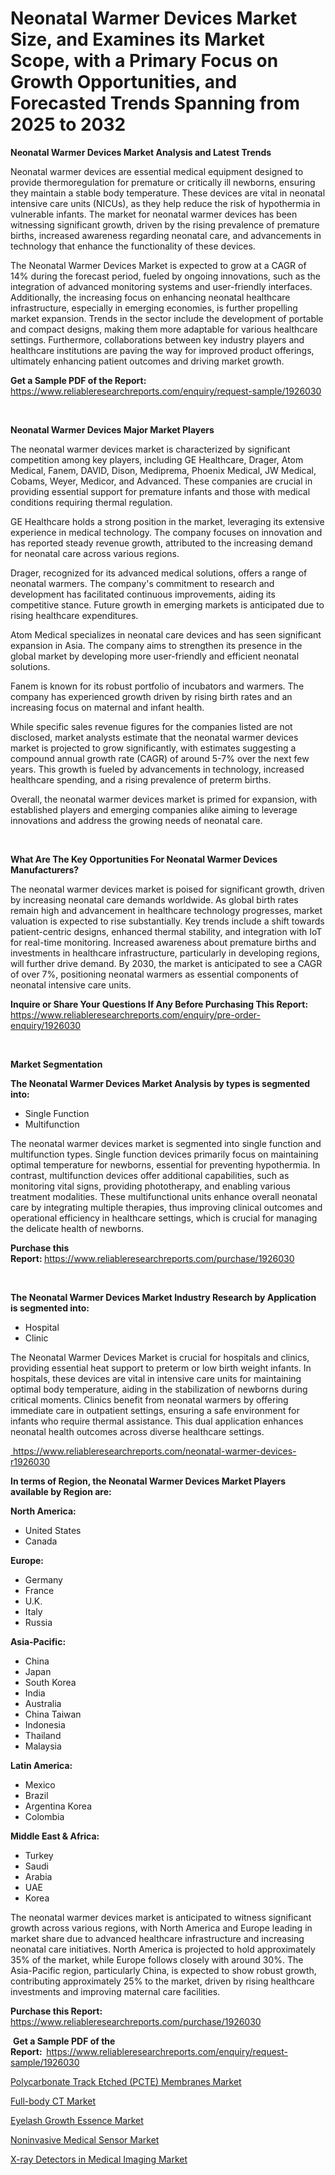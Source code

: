 <p><h1>Neonatal Warmer Devices Market Size, and Examines its Market Scope, with a Primary Focus on Growth Opportunities, and Forecasted Trends Spanning from 2025 to 2032</h1></p><p><strong>Neonatal Warmer Devices Market Analysis and Latest Trends</strong></p>
<p><p>Neonatal warmer devices are essential medical equipment designed to provide thermoregulation for premature or critically ill newborns, ensuring they maintain a stable body temperature. These devices are vital in neonatal intensive care units (NICUs), as they help reduce the risk of hypothermia in vulnerable infants. The market for neonatal warmer devices has been witnessing significant growth, driven by the rising prevalence of premature births, increased awareness regarding neonatal care, and advancements in technology that enhance the functionality of these devices.</p><p>The Neonatal Warmer Devices Market is expected to grow at a CAGR of 14% during the forecast period, fueled by ongoing innovations, such as the integration of advanced monitoring systems and user-friendly interfaces. Additionally, the increasing focus on enhancing neonatal healthcare infrastructure, especially in emerging economies, is further propelling market expansion. Trends in the sector include the development of portable and compact designs, making them more adaptable for various healthcare settings. Furthermore, collaborations between key industry players and healthcare institutions are paving the way for improved product offerings, ultimately enhancing patient outcomes and driving market growth.</p></p>
<p><strong>Get a Sample PDF of the Report:&nbsp;</strong> <a href="https://www.reliableresearchreports.com/enquiry/request-sample/1926030?utm_campaign=41&utm_medium=2&utm_source=Github&utm_content=ia&utm_term=15012025&utm_id=neonatal-warmer-devices">https://www.reliableresearchreports.com/enquiry/request-sample/1926030</a></p>
<p>&nbsp;</p>
<p><strong>Neonatal Warmer Devices Major Market Players</strong></p>
<p><p>The neonatal warmer devices market is characterized by significant competition among key players, including GE Healthcare, Drager, Atom Medical, Fanem, DAVID, Dison, Mediprema, Phoenix Medical, JW Medical, Cobams, Weyer, Medicor, and Advanced. These companies are crucial in providing essential support for premature infants and those with medical conditions requiring thermal regulation.</p><p>GE Healthcare holds a strong position in the market, leveraging its extensive experience in medical technology. The company focuses on innovation and has reported steady revenue growth, attributed to the increasing demand for neonatal care across various regions.</p><p>Drager, recognized for its advanced medical solutions, offers a range of neonatal warmers. The company's commitment to research and development has facilitated continuous improvements, aiding its competitive stance. Future growth in emerging markets is anticipated due to rising healthcare expenditures.</p><p>Atom Medical specializes in neonatal care devices and has seen significant expansion in Asia. The company aims to strengthen its presence in the global market by developing more user-friendly and efficient neonatal solutions.</p><p>Fanem is known for its robust portfolio of incubators and warmers. The company has experienced growth driven by rising birth rates and an increasing focus on maternal and infant health.</p><p>While specific sales revenue figures for the companies listed are not disclosed, market analysts estimate that the neonatal warmer devices market is projected to grow significantly, with estimates suggesting a compound annual growth rate (CAGR) of around 5-7% over the next few years. This growth is fueled by advancements in technology, increased healthcare spending, and a rising prevalence of preterm births.</p><p>Overall, the neonatal warmer devices market is primed for expansion, with established players and emerging companies alike aiming to leverage innovations and address the growing needs of neonatal care.</p></p>
<p>&nbsp;</p>
<p><strong>What Are The Key Opportunities For Neonatal Warmer Devices Manufacturers?</strong></p>
<p><p>The neonatal warmer devices market is poised for significant growth, driven by increasing neonatal care demands worldwide. As global birth rates remain high and advancement in healthcare technology progresses, market valuation is expected to rise substantially. Key trends include a shift towards patient-centric designs, enhanced thermal stability, and integration with IoT for real-time monitoring. Increased awareness about premature births and investments in healthcare infrastructure, particularly in developing regions, will further drive demand. By 2030, the market is anticipated to see a CAGR of over 7%, positioning neonatal warmers as essential components of neonatal intensive care units.</p></p>
<p><strong>Inquire or Share Your Questions If Any Before Purchasing This Report:</strong> <a href="https://www.reliableresearchreports.com/enquiry/pre-order-enquiry/1926030?utm_campaign=41&utm_medium=2&utm_source=Github&utm_content=ia&utm_term=15012025&utm_id=neonatal-warmer-devices">https://www.reliableresearchreports.com/enquiry/pre-order-enquiry/1926030</a></p>
<p>&nbsp;</p>
<p><strong>Market Segmentation</strong></p>
<p><strong>The Neonatal Warmer Devices Market Analysis by types is segmented into:</strong></p>
<p><ul><li>Single Function</li><li>Multifunction</li></ul></p>
<p><p>The neonatal warmer devices market is segmented into single function and multifunction types. Single function devices primarily focus on maintaining optimal temperature for newborns, essential for preventing hypothermia. In contrast, multifunction devices offer additional capabilities, such as monitoring vital signs, providing phototherapy, and enabling various treatment modalities. These multifunctional units enhance overall neonatal care by integrating multiple therapies, thus improving clinical outcomes and operational efficiency in healthcare settings, which is crucial for managing the delicate health of newborns.</p></p>
<p><strong>Purchase this Report:&nbsp;</strong><a href="https://www.reliableresearchreports.com/purchase/1926030?utm_campaign=41&utm_medium=2&utm_source=Github&utm_content=ia&utm_term=15012025&utm_id=neonatal-warmer-devices">https://www.reliableresearchreports.com/purchase/1926030</a></p>
<p>&nbsp;</p>
<p><strong>The Neonatal Warmer Devices Market Industry Research by Application is segmented into:</strong></p>
<p><ul><li>Hospital</li><li>Clinic</li></ul></p>
<p><p>The Neonatal Warmer Devices Market is crucial for hospitals and clinics, providing essential heat support to preterm or low birth weight infants. In hospitals, these devices are vital in intensive care units for maintaining optimal body temperature, aiding in the stabilization of newborns during critical moments. Clinics benefit from neonatal warmers by offering immediate care in outpatient settings, ensuring a safe environment for infants who require thermal assistance. This dual application enhances neonatal health outcomes across diverse healthcare settings.</p></p>
<p><a href="https://www.reliableresearchreports.com/neonatal-warmer-devices-r1926030?utm_campaign=41&utm_medium=2&utm_source=Github&utm_content=ia&utm_term=15012025&utm_id=neonatal-warmer-devices">&nbsp;https://www.reliableresearchreports.com/neonatal-warmer-devices-r1926030</a></p>
<p><strong>In terms of Region, the Neonatal Warmer Devices Market Players available by Region are:</strong></p>
<p>
    <p> <strong> North America: </strong>
        <ul>
            <li>United States</li>
            <li>Canada</li>
        </ul>
        </p> 
    <p> <strong> Europe: </strong>
        <ul>
            <li>Germany</li>
            <li>France</li>
            <li>U.K.</li>
            <li>Italy</li>
            <li>Russia</li>
        </ul>
        </p> 
    <p> <strong> Asia-Pacific: </strong>
        <ul>
            <li>China</li>
            <li>Japan</li>
            <li>South Korea</li>
            <li>India</li>
            <li>Australia</li>
            <li>China Taiwan</li>
            <li>Indonesia</li>
            <li>Thailand</li>
            <li>Malaysia</li>
        </ul>
        </p> 
    <p> <strong> Latin America: </strong>
        <ul>
            <li>Mexico</li>
            <li>Brazil</li>
            <li>Argentina Korea</li>
            <li>Colombia</li>
        </ul>
        </p> 
    <p> <strong> Middle East & Africa: </strong>
        <ul>
            <li>Turkey</li>
            <li>Saudi</li>
            <li>Arabia</li>
            <li>UAE</li>
            <li>Korea</li>
        </ul>
    </p>
    </p>
<p><p>The neonatal warmer devices market is anticipated to witness significant growth across various regions, with North America and Europe leading in market share due to advanced healthcare infrastructure and increasing neonatal care initiatives. North America is projected to hold approximately 35% of the market, while Europe follows closely with around 30%. The Asia-Pacific region, particularly China, is expected to show robust growth, contributing approximately 25% to the market, driven by rising healthcare investments and improving maternal care facilities.</p></p>
<p><strong>Purchase this Report: </strong><a href="https://www.reliableresearchreports.com/purchase/1926030?utm_campaign=41&utm_medium=2&utm_source=Github&utm_content=ia&utm_term=15012025&utm_id=neonatal-warmer-devices">https://www.reliableresearchreports.com/purchase/1926030</a></p>
<p>&nbsp;<strong>Get a Sample PDF of the Report:&nbsp;&nbsp;</strong><a href="https://www.reliableresearchreports.com/enquiry/request-sample/1926030?utm_campaign=41&utm_medium=2&utm_source=Github&utm_content=ia&utm_term=15012025&utm_id=neonatal-warmer-devices">https://www.reliableresearchreports.com/enquiry/request-sample/1926030</a></p>
<p><strong></strong></p>
<p><p><a href="https://github.com/ParvinKhatun77/Market-Research-Report-List-1/blob/main/polycarbonate-track-etched-pcte-membranes-market.md?utm_campaign=41&utm_medium=2&utm_source=Github&utm_content=ia&utm_term=15012025&utm_id=neonatal-warmer-devices">Polycarbonate Track Etched (PCTE) Membranes Market</a></p><p><a href="https://github.com/abbislposival/Market-Research-Report-List-1/blob/main/full-body-ct-market.md?utm_campaign=41&utm_medium=2&utm_source=Github&utm_content=ia&utm_term=15012025&utm_id=neonatal-warmer-devices">Full-body CT Market</a></p><p><a href="https://github.com/nathandecarvalho/Market-Research-Report-List-5/blob/main/eyelash-growth-essence-market.md?utm_campaign=41&utm_medium=2&utm_source=Github&utm_content=ia&utm_term=15012025&utm_id=neonatal-warmer-devices">Eyelash Growth Essence Market</a></p><p><a href="https://github.com/stephaniwo144/Market-Research-Report-List-1/blob/main/noninvasive-medical-sensor-market.md?utm_campaign=41&utm_medium=2&utm_source=Github&utm_content=ia&utm_term=15012025&utm_id=neonatal-warmer-devices">Noninvasive Medical Sensor Market</a></p><p><a href="https://github.com/DixieGrimes/Market-Research-Report-List-1/blob/main/x-ray-detectors-in-medical-imaging-market.md?utm_campaign=41&utm_medium=2&utm_source=Github&utm_content=ia&utm_term=15012025&utm_id=neonatal-warmer-devices">X-ray Detectors in Medical Imaging Market</a></p></p>